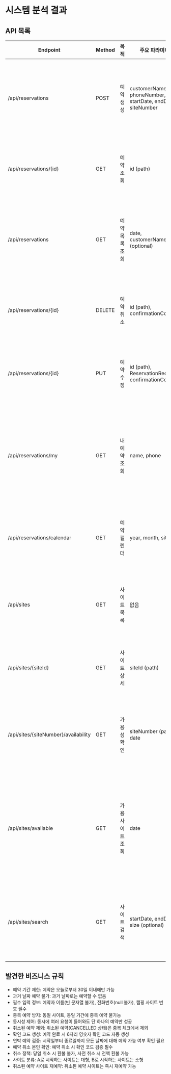 # 시스템 분석 결과

## API 목록
| Endpoint                               | Method | 목적           | 주요 파라미터                                               | 비고                          |
|----------------------------------------|--------|---------------|-------------------------------------------------------------|-------------------------------|
| /api/reservations                      | POST   | 예약 생성      | customerName, phoneNumber, startDate, endDate, siteNumber   | 6자리 확인코드 자동 생성       |
| /api/reservations/{id}                 | GET    | 예약 조회      | id (path)                                                   | 개별 예약 상세 정보            |
| /api/reservations                      | GET    | 예약 목록 조회 | date, customerName (optional)                               | 날짜별/고객명별 필터링         |
| /api/reservations/{id}                 | DELETE | 예약 취소      | id (path), confirmationCode                                 | 확인코드 검증 필수             |
| /api/reservations/{id}                 | PUT    | 예약 수정      | id (path), ReservationRequest, confirmationCode             | 확인코드 검증 필수             |
| /api/reservations/my                   | GET    | 내 예약 조회   | name, phone                                                 | 이름+전화번호로 본인 예약 조회 |
| /api/reservations/calendar             | GET    | 예약 캘린더    | year, month, siteId                                         | 월별 예약 현황 조회            |
| /api/sites                             | GET    | 사이트 목록    | 없음                                                        | 전체 캠핑 사이트 조회           |
| /api/sites/{siteId}                    | GET    | 사이트 상세    | siteId (path)                                               | 개별 사이트 정보               |
| /api/sites/{siteNumber}/availability   | GET    | 가용성 확인    | siteNumber (path), date                                     | 특정 날짜 예약 가능 여부        |
| /api/sites/available                   | GET    | 가용 사이트 조회| date                                                        | 특정 날짜 예약 가능한 모든 사이트|
| /api/sites/search                      | GET    | 사이트 검색    | startDate, endDate, size (optional)                         | 기간별 가용 사이트 검색         |


## 발견한 비즈니스 규칙
- 예약 기간 제한: 예약은 오늘로부터 30일 이내에만 가능 
- 과거 날짜 예약 불가: 과거 날짜로는 예약할 수 없음 
- 필수 입력 정보: 예약자 이름(빈 문자열 불가), 전화번호(null 불가), 캠핑 사이트 번호 필수 
- 중복 예약 방지: 동일 사이트, 동일 기간에 중복 예약 불가능 
- 동시성 제어: 동시에 여러 요청이 들어와도 단 하나의 예약만 성공
- 취소된 예약 제외: 취소된 예약(CANCELLED 상태)은 중복 체크에서 제외 
- 확인 코드 생성: 예약 완료 시 6자리 영숫자 확인 코드 자동 생성 
- 연박 예약 검증: 시작일부터 종료일까지 모든 날짜에 대해 예약 가능 여부 확인 필요
- 예약 취소 본인 확인: 예약 취소 시 확인 코드 검증 필수
- 취소 정책: 당일 취소 시 환불 불가, 사전 취소 시 전액 환불 가능
- 사이트 분류: A로 시작하는 사이트는 대형, B로 시작하는 사이트는 소형
- 취소된 예약 사이트 재예약: 취소된 예약 사이트는 즉시 재예약 가능
